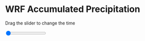 <h1>WRF Accumulated Precipitation</h1>
<p>Drag the slider to change the time</p>

<div class="slidecontainer">
<input oninput='setImage(this)' class="slider" type="range" min="0" max="13" value="0" step="1" />
<img id='img'/>
</div>

<script>
var img = document.getElementById('img');
var img_array = ['/assets/images/wrf/r_wrfout_d01_2020-07-03_12:00:00.png',
'/assets/images/wrf/r_wrfout_d01_2020-07-03_13:00:00.png',
'/assets/images/wrf/r_wrfout_d01_2020-07-03_14:00:00.png',
'/assets/images/wrf/r_wrfout_d01_2020-07-03_15:00:00.png',
'/assets/images/wrf/r_wrfout_d01_2020-07-03_16:00:00.png',
'/assets/images/wrf/r_wrfout_d01_2020-07-03_17:00:00.png',
'/assets/images/wrf/r_wrfout_d01_2020-07-03_18:00:00.png',
'/assets/images/wrf/r_wrfout_d01_2020-07-03_19:00:00.png',
'/assets/images/wrf/r_wrfout_d01_2020-07-03_20:00:00.png',
'/assets/images/wrf/r_wrfout_d01_2020-07-03_21:00:00.png',
'/assets/images/wrf/r_wrfout_d01_2020-07-03_22:00:00.png',
'/assets/images/wrf/r_wrfout_d01_2020-07-03_23:00:00.png',
'/assets/images/wrf/r_wrfout_d01_2020-07-04_00:00:00.png',];
function setImage(obj)
{
        var value = obj.value;
        img.src = img_array[value];

}
</script>
